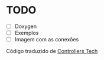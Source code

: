 # TODO

- [ ] Doxygen
- [ ] Exemplos
- [ ] Imagem com as conexões

Código traduzido de [Controllers Tech](https://controllerstech.com/glcd-128x64-st7920-interfacing-with-stm32/)
